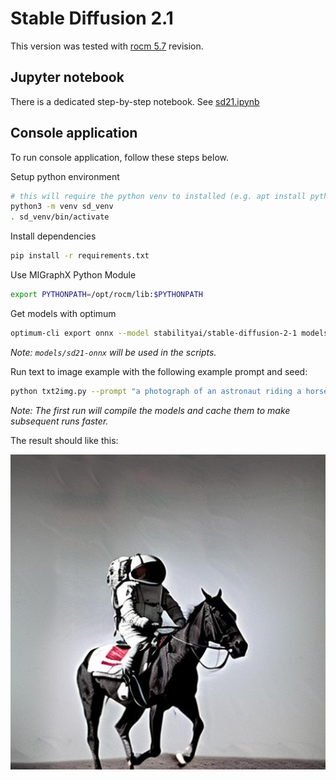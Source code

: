 # Stable Diffusion 2.1

This version was tested with [rocm 5.7](https://github.com/ROCmSoftwarePlatform/AMDMIGraphX/tree/rocm-5.7.0) revision.

## Jupyter notebook

There is a dedicated step-by-step notebook. See [sd21.ipynb](./sd21.ipynb)

## Console application

To run console application, follow these steps below.

Setup python environment

```bash
# this will require the python venv to installed (e.g. apt install python3.8-venv)
python3 -m venv sd_venv
. sd_venv/bin/activate
```

Install dependencies

```bash
pip install -r requirements.txt
```

Use MIGraphX Python Module

```bash
export PYTHONPATH=/opt/rocm/lib:$PYTHONPATH
```

Get models with optimum

```bash
optimum-cli export onnx --model stabilityai/stable-diffusion-2-1 models/sd21-onnx
```
*Note: `models/sd21-onnx` will be used in the scripts.*

Run text to image example with the following example prompt and seed:

```bash
python txt2img.py --prompt "a photograph of an astronaut riding a horse" --seed 13 --output astro_horse.jpg
```
*Note: The first run will compile the models and cache them to make subsequent runs faster.*

The result should like this:

![example_output.jpg](./example_output.jpg)
